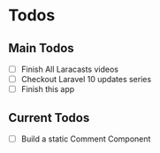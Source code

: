 # Todos

## Main Todos
- [ ] Finish All Laracasts videos
- [ ] Checkout Laravel 10 updates series
- [ ] Finish this app

## Current Todos
- [ ] Build a static Comment Component